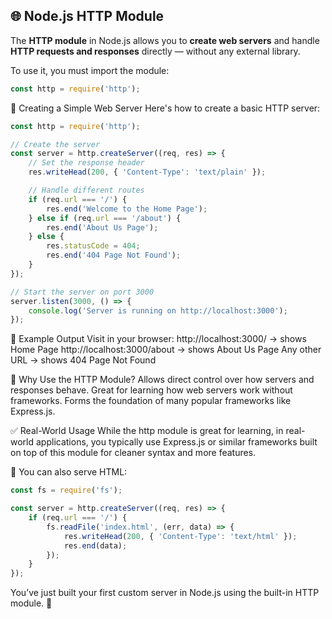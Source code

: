 ## 🌐 Node.js HTTP Module

The **HTTP module** in Node.js allows you to **create web servers** and handle **HTTP requests and responses** directly — without any external library.

To use it, you must import the module:

```js
const http = require('http');
```

🧪 Creating a Simple Web Server
Here's how to create a basic HTTP server:
```js
const http = require('http');

// Create the server
const server = http.createServer((req, res) => {
    // Set the response header
    res.writeHead(200, { 'Content-Type': 'text/plain' });

    // Handle different routes
    if (req.url === '/') {
        res.end('Welcome to the Home Page');
    } else if (req.url === '/about') {
        res.end('About Us Page');
    } else {
        res.statusCode = 404;
        res.end('404 Page Not Found');
    }
});

// Start the server on port 3000
server.listen(3000, () => {
    console.log('Server is running on http://localhost:3000');
});
```

📂 Example Output
Visit in your browser:
http://localhost:3000/ → shows Home Page
http://localhost:3000/about → shows About Us Page
Any other URL → shows 404 Page Not Found

🧠 Why Use the HTTP Module?
Allows direct control over how servers and responses behave.
Great for learning how web servers work without frameworks.
Forms the foundation of many popular frameworks like Express.js.

✅ Real-World Usage
While the http module is great for learning, in real-world applications, you typically use Express.js or similar frameworks built on top of this module for cleaner syntax and more features.

🧪 You can also serve HTML:
```js
const fs = require('fs');

const server = http.createServer((req, res) => {
    if (req.url === '/') {
        fs.readFile('index.html', (err, data) => {
            res.writeHead(200, { 'Content-Type': 'text/html' });
            res.end(data);
        });
    }
});

```
You’ve just built your first custom server in Node.js using the built-in HTTP module. 🚀